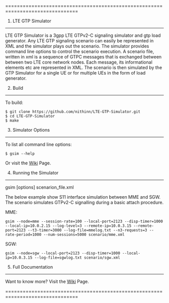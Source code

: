 ===============================================================================
1. LTE GTP Simulator
-------------------------------------------------------------------------------
LTE GTP Simulator is a 3gpp LTE GTPv2-C signaling simulator and gtp load generator. Any LTE GTP signaling scenario can easily be represented in XML and the simulator plays out the scenario. The simulator provides command line options to control the scenario execution. A scenario file, written in xml is a sequence of GTPC messages that is exchanged between between two LTE core network nodes. Each message, its informational elements etc are represented in XML. The scenario is then simulated by the GTP Simulator for a single UE or for multiple UEs in the form of load generator.


2. Build
-------------------------------------------------------------------------------
To build:
```
$ git clone https://github.com/nithinn/LTE-GTP-Simulator.git
$ cd LTE-GTP-Simulator
$ make
```


3. Simulator Options
-------------------------------------------------------------------------------
To list all command line options:
```
$ gsim --help
```
Or visit the [Wiki](https://github.com/nithinn/LTE-GTP-Simulator/wiki) Page.


4. Running the Simulator
-------------------------------------------------------------------------------
gsim [options] scenarion_file.xml

The below example show S11 interface simulation between MME and SGW. The scenario simulates GTPv2-C signalling during a basic attach procedure.

MME:
```
gsim --node=mme --session-rate=100 --local-port=2123 --disp-timer=1000 --local-ip=10.0.2.15 --log-level=3 --remote-ip=10.0.3.15 --remote-port=2123 --t3-timer=3000 --log-file=mmelog.txt --n3-requests=3 --rate-period=1000 --num-sessions=5000 scenario/mme.xml
```

SGW:
```
gsim --node=sgw --local-port=2123 --disp-timer=1000 --local-ip=10.0.3.15 --log-file=sgwlog.txt scenario/sgw.xml
```

5. Full Documentation
-------------------------------------------------------------------------------
Want to know more? Visit the [Wiki](https://github.com/nithinn/LTE-GTP-Simulator/wiki) Page.

===============================================================================
